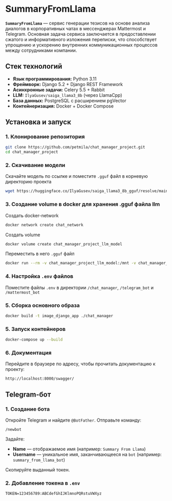 # SummaryFromLlama

**`SummaryFromLlama`** — сервис генерации тезисов на основе анализа диалогов в корпоративных чатах в мессенджерах Mattermost и Telegram. Основная задача сервиса заключается в предоставлении сжатого и информативного изложения переписки, что способствует упрощению и ускорению внутренних коммуникационных процессов между сотрудниками компании.

## Стек технологий

* **Язык программирования:** Python 3.11
* **Фреймворк:** Django 5.2 + Django REST Framework
* **Асинхронные задачи:** Celery 5.5 + Rabbit
* **LLM:** `IlyaGusev/saiga_llama3_8b` (через LlamaCpp)
* **База данных:** PostgreSQL c расширением pgVector
* **Контейнеризация:** Docker + Docker Compose

## Установка и запуск

### 1. Клонирование репозитория

```bash
git clone https://github.com/petmila/chat_manager_project.git
cd chat_manager_project
```

### 2. Скачивание модели

Скачайте модель по ссылке и поместите `.gguf` файл в корневую директорию проекта

```bash
wget https://huggingface.co/IlyaGusev/saiga_llama3_8b_gguf/resolve/main/model-q4_K.gguf
```

### 3. Создание volume в docker для хранения .gguf файла llm

Создать docker-network
 
```bash
docker network create chat_network
```

Создать volume

```bash
docker volume create chat_manager_project_llm_model
```

Переместить в него `.gguf` файл

```bash
docker run --rm -v chat_manager_project_llm_model:/mnt -v chat_manager_project/ggml-model-Q4_K_M.gguf:/tmp/model-q4_K.gguf busybox sh -c "cp /tmp/model-q4_K.gguf /mnt/"
```

### 4. Настройка `.env` файлов

Поместите файлы `.env` в директории `/chat_manager`, `/telegram_bot` и `/mattermost_bot`

### 5. Сборка основного образа

```bash
docker build -t image_django_app ./chat_manager
```

### 5. Запуск контейнеров

```bash
docker-compose up --build
```

### 6. Документация

Перейдите в браузере по адресу, чтобы прочитать документацию к проекту:

```
http://localhost:8000/swagger/
```

## Telegram-бот

### 1. Создание бота

Откройте Telegram и найдите `@BotFather`. Отправьте команду:

```
/newbot
```

Задайте:

* **Name** — отображаемое имя (например: `Summary From Llama`)
* **Username** — уникальное имя, заканчивающееся на `bot` (например: `summary_from_llama_bot`)

Скопируйте выданный токен.

### 2. Добавление токена в `.env`

```
TOKEN=123456789:ABCdefGhIJKlmnoPQRstuVWXyz
```

